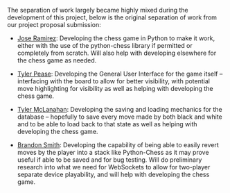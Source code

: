 The separation of work largely became highly mixed during the development of this project, below is the original separation of work from our project proposal submission:

* [Jose Ramirez](https://github.com/joantram): Developing the chess game in Python to make it work, either with the use of the python-chess library if permitted or completely from scratch.  Will also help with developing elsewhere for the chess game as needed.

* [Tyler Pease](https://github.com/SirTarragon): Developing the General User Interface for the game itself – interfacing with the board to allow for better visibility, with potential move highlighting for visibility as well as helping with developing the chess game.

* [Tyler McLanahan](https://github.com/tylermclanahan): Developing the saving and loading mechanics for the database – hopefully to save every move made by both black and white and to be able to load back to that state as well as helping with developing the chess game.

* [Brandon Smith](https://github.com/brandonsmith-prgrms): Developing the capability of being able to easily revert moves by the player into a stack like Python-Chess as it may prove useful if able to be saved and for bug testing. Will do preliminary research into what we need for WebSockets to allow for two-player separate device playability, and will help with developing the chess game.